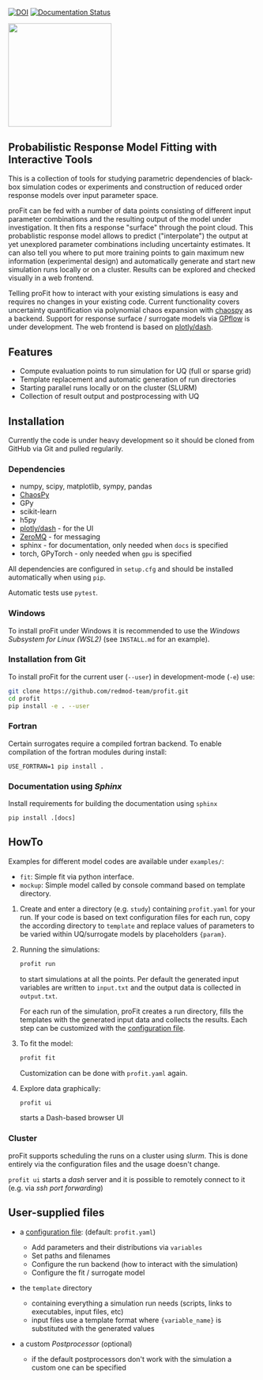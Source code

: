 [![DOI](https://zenodo.org/badge/168945305.svg)](https://zenodo.org/badge/latestdoi/168945305)
[![Documentation Status](https://readthedocs.org/projects/profit/badge/?version=latest)](https://profit.readthedocs.io/en/latest/?badge=latest)

<img src="https://raw.githubusercontent.com/redmod-team/profit/master/logo.png" width="208.5px">

## Probabilistic Response Model Fitting with Interactive Tools

This is a collection of tools for studying parametric dependencies of 
black-box simulation codes or experiments and construction of reduced 
order response models over input parameter space. 

proFit can be fed with a number of data points consisting of different 
input parameter combinations and the resulting output of the model under 
investigation. It then fits a response "surface" through the point cloud.
This probablistic response model allows to predict ("interpolate") the output 
at yet unexplored parameter combinations including uncertainty estimates. 
It can also tell you where to put more training points to gain maximum new 
information (experimental design) and automatically generate and start
new simulation runs locally or on a cluster. Results can be explored and checked 
visually in a web frontend.

Telling proFit how to interact with your existing simulations is easy
and requires no changes in your existing code. Current functionality covers 
uncertainty quantification via polynomial chaos expansion 
with [chaospy](https://github.com/jonathf/chaospy) as a backend. Support for 
response surface / surrogate models via 
[GPflow](https://github.com/GPflow/GPflow) is under development. 
The web frontend is based on [plotly/dash](https://github.com/plotly/dash).

## Features

* Compute evaluation points to run simulation for UQ (full or sparse grid)
* Template replacement and automatic generation of run directories
* Starting parallel runs locally or on the cluster (SLURM)
* Collection of result output and postprocessing with UQ

## Installation

Currently the code is under heavy development so it should be cloned 
from GitHub via Git and pulled regularily. 

### Dependencies
* numpy, scipy, matplotlib, sympy, pandas
* [ChaosPy](https://github.com/jonathf/chaospy)
* GPy
* scikit-learn
* h5py
* [plotly/dash](https://github.com/plotly/dash) - for the UI
* [ZeroMQ](https://github.com/zeromq/pyzmq) - for messaging
* sphinx - for documentation, only needed when `docs` is specified
* torch, GPyTorch - only needed when `gpu` is specified

All dependencies are configured in `setup.cfg` and should be installed automatically when using `pip`.

Automatic tests use `pytest`.

### Windows
To install proFit under Windows it is recommended to use the *Windows Subsystem for Linux (WSL2)* (see `INSTALL.md` 
for an example).

### Installation from Git
To install proFit for the current user (`--user`) in development-mode (`-e`) use:

```bash
git clone https://github.com/redmod-team/profit.git
cd profit
pip install -e . --user
```

### Fortran
Certain surrogates require a compiled fortran backend. To enable compilation of the fortran modules during install:

    USE_FORTRAN=1 pip install .

### Documentation using *Sphinx*
Install requirements for building the documentation using `sphinx`

    pip install .[docs] 

## HowTo

Examples for different model codes are available under `examples/`:
* `fit`: Simple fit via python interface.
* `mockup`: Simple model called by console command based on template directory.


1. Create and enter a directory (e.g. `study`) containing `profit.yaml` for your run.
    If your code is based on text configuration files for each run, copy the according directory to `template` and 
    replace values of parameters to be varied within UQ/surrogate models by placeholders `{param}`.
  
2. Running the simulations: 
   ```bash
   profit run
   ```
   to start simulations at all the points. Per default the generated input variables are written to `input.txt` and the 
   output data is collected in `output.txt`.
   
   For each run of the simulation, proFit creates a run directory, fills the templates with the generated input data and
   collects the results. Each step can be customized with the 
   [configuration file](https://profit.readthedocs.io/en/latest/config.html).

3. To fit the model:
   ```bash
   profit fit
   ```
   Customization can be done with `profit.yaml` again.
   
4. Explore data graphically: 
   ```bash
   profit ui
   ```
   starts a Dash-based browser UI

### Cluster
proFit supports scheduling the runs on a cluster using *slurm*. This is done entirely via the configuration files and
the usage doesn't change.

`profit ui` starts a *dash* server and it is possible to remotely connect to it (e.g. via *ssh port forwarding*)
  
## User-supplied files

* a [configuration file](https://profit.readthedocs.io/en/latest/config.html): (default: `profit.yaml`)
  * Add parameters and their distributions via `variables`
  * Set paths and filenames
  * Configure the run backend (how to interact with the simulation)
  * Configure the fit / surrogate model
  
* the `template` directory
  * containing everything a simulation run needs (scripts, links to executables, input files, etc)
  * input files use a template format where `{variable_name}` is substituted with the generated values

* a custom *Postprocessor* (optional)
  * if the default postprocessors don't work with the simulation a custom one can be specified
